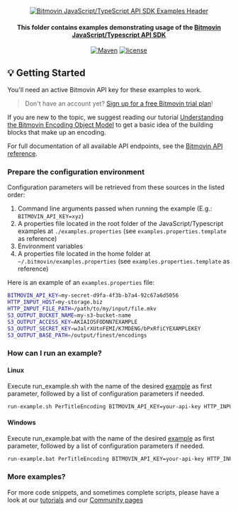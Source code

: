 <p align="center">
  <a href="https://www.bitmovin.com">
    <img alt="Bitmovin JavaScript/TypeScript API SDK Examples Header" src="https://cdn.bitmovin.com/frontend/encoding/openapi-clients/readme-headers/ReadmeHeader_JSExamples.png" >
  </a>
  <h4 align="center">This folder contains examples demonstrating usage of the <a href="https://github.com/bitmovin/bitmovin-api-sdk-javascript" target="_blank">Bitmovin JavaScript/Typescript API SDK</a></h4>

  <p align="center">
    <a href="https://badge.fury.io/js/%40bitmovin%2Fapi-sdk"><img src="https://badge.fury.io/js/%40bitmovin%2Fapi-sdk.svg" alt="Maven"></img></a>
    <a href="../LICENSE"><img src="https://img.shields.io/badge/license-MIT-yellow.svg" alt="license"></img></a>
  </p>
</p>

## 💡 Getting Started

You'll need an active Bitmovin API key for these examples to work.

> Don't have an account yet? [Sign up for a free Bitmovin trial plan](https://dashboard.bitmovin.com/signup)!

If you are new to the topic, we suggest reading our tutorial [Understanding the Bitmovin Encoding Object Model](https://bitmovin.com/docs/encoding/tutorials/understanding-the-bitmovin-encoding-object-model) to get a basic idea of the building blocks that make up an encoding.

For full documentation of all available API endpoints, see the [Bitmovin API reference](https://bitmovin.com/docs/encoding/api-reference).

### Prepare the configuration environment

Configuration parameters will be retrieved from these sources in the listed order:

1. Command line arguments passed when running the example (E.g.: `BITMOVIN_API_KEY=xyz`)
2. A properties file located in the root folder of the JavaScript/Typescript examples at `./examples.properties` (see `examples.properties.template` as reference)
3. Environment variables
4. A properties file located in the home folder at `~/.bitmovin/examples.properties` (see `examples.properties.template` as reference)

Here is an example of an `examples.properties` file:
```bash
BITMOVIN_API_KEY=my-secret-d9fa-4f3b-b7a4-92c67a6d5056
HTTP_INPUT_HOST=my-storage.biz
HTTP_INPUT_FILE_PATH=/path/to/my/input/file.mkv
S3_OUTPUT_BUCKET_NAME=my-s3-bucket-name
S3_OUTPUT_ACCESS_KEY=AKIAIOSFODNN7EXAMPLE
S3_OUTPUT_SECRET_KEY=wJalrXUtnFEMI/K7MDENG/bPxRfiCYEXAMPLEKEY
S3_OUTPUT_BASE_PATH=/output/finest/encodings
```

### How can I run an example?

#### Linux
Execute run_example.sh with the name of the desired [example](src) as first parameter, followed by a list of configuration parameters if needed.
```bash
run-example.sh PerTitleEncoding BITMOVIN_API_KEY=your-api-key HTTP_INPUT_HOST=my-storage.biz
```

#### Windows

Execute run_example.bat with the name of the desired [example](src) as first parameter, followed by a list of configuration parameters if needed.
```bash
run-example.bat PerTitleEncoding BITMOVIN_API_KEY=your-api-key HTTP_INPUT_HOST=my-storage.biz
```

### More examples?
For more code snippets, and sometimes complete scripts, please have a look at our [tutorials](https://bitmovin.com/docs/encoding/tutorials) and our [Community pages](https://community.bitmovin.com/docs?tags=code-example%7Cbitmovin-encoding&utm_source=github&utm_medium=bitmovin-api-sdk-examples-javascript&utm_campaign=dev-community)
